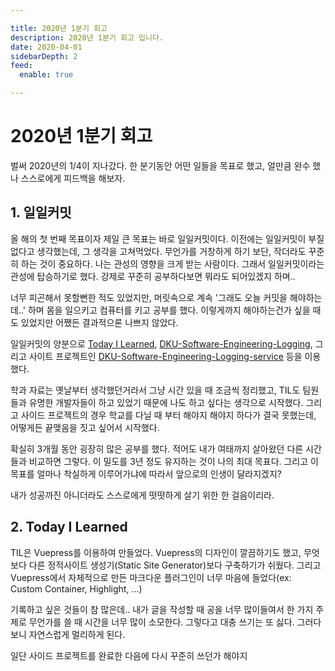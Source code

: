 ```yaml
---

title: 2020년 1분기 회고
description: 2020년 1분기 회고 입니다.
date: 2020-04-01
sidebarDepth: 2
feed:
  enable: true

---
```


# 2020년 1분기 회고

벌써 2020년의 1/4이 지나갔다.
한 분기동안 어떤 일들을 목표로 했고, 얼만큼 완수 했나 스스로에게 피드백을 해보자. 

## 1. 일일커밋

올 해의 첫 번째 목표이자 제일 큰 목표는 바로 일일커밋이다.
이전에는 일일커밋이 부질 없다고 생각했는데, 그 생각을 고쳐먹었다.
무언가를 거창하게 하기 보단, 작더라도 꾸준히 하는 것이 중요하다.
나는 관성의 영향을 크게 받는 사람이다. 그래서 일일커밋이라는 관성에 탑승하기로 했다.
강제로 꾸준히 공부하다보면 뭐라도 되어있겠지 하며..

너무 피곤해서 못할뻔한 적도 있었지만, 머릿속으로 계속 '그래도 오늘 커밋을 해야하는데..' 하며 몸을 일으키고 컴퓨터를 키고 공부를 했다.
이렇게까지 해야하는건가 싶을 때도 있었지만 어쨌든 결과적으론 나쁘지 않았다.

일일커밋의 양분으로
[Today I Learned](https://junilhwang.github.io/TIL/),
[DKU-Software-Engineering-Logging](https://github.com/JunilHwang/DKU-Software-Engineering-Logging),
그리고 사이트 프로젝트인 [DKU-Software-Engineering-Logging-service](https://github.com/JunilHwang/DKU-Software-Engineering-Logging-service)
등을 이용했다.

학과 자료는 옛날부터 생각했던거라서 그냥 시간 있을 때 조금씩 정리했고, TIL도 팀원들과 유명한 개발자들이 하고 있었기 때문에 나도 하고 싶다는 생각으로 시작했다.
그리고 사이드 프로젝트의 경우 학교를 다닐 때 부터 해야지 해야지 하다가 결국 못했는데, 어떻게든 끝맺음을 짓고 싶어서 시작했다.

확실히 3개월 동안 굉장히 많은 공부를 했다. 적어도 내가 여태까지 살아왔던 다른 시간들과 비교하면 그렇다. 이 밀도를 3년 정도 유지하는 것이 나의 최대 목표다.
그리고 이 목표를 얼마나 착실하게 이루어가냐에 따라서 앞으로의 인생이 달라지겠지?

내가 성공까진 아니더라도 스스로에게 떳떳하게 살기 위한 한 걸음이리라.

## 2. Today I Learned

TIL은 Vuepress를 이용하여 만들었다.
Vuepress의 디자인이 깔끔하기도 했고, 무엇보다 다른 정적사이트 생성기(Static Site Generator)보다 구축하기가 쉬웠다.
그리고 Vuepress에서 자체적으로 만든 마크다운 플러그인이 너무 마음에 들었다(ex: Custom Container, Highlight, ...)

기록하고 싶은 것들이 참 많은데.. 내가 글을 작성할 때 공을 너무 많이들여서 한 가지 주제로 무언가를 쓸 때 시간을 너무 많이 소모한다.
그렇다고 대충 쓰기는 또 싫다. 그러다보니 자연스럽게 멀리하게 된다.

일단 사이드 프로젝트를 완료한 다음에 다시 꾸준히 쓰던가 해야지